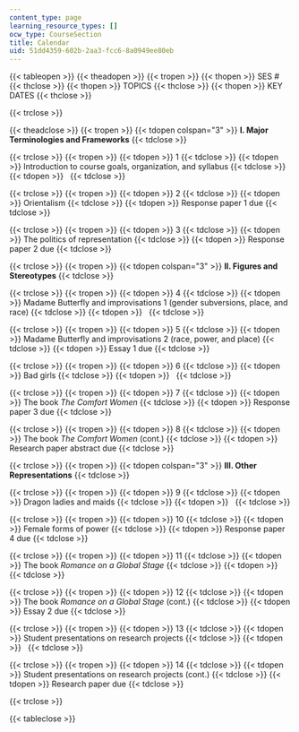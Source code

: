 ```yaml
---
content_type: page
learning_resource_types: []
ocw_type: CourseSection
title: Calendar
uid: 51dd4359-602b-2aa3-fcc6-8a0949ee80eb
---
```


{{< tableopen >}}
{{< theadopen >}}
{{< tropen >}}
{{< thopen >}}
SES #
{{< thclose >}}
{{< thopen >}}
TOPICS
{{< thclose >}}
{{< thopen >}}
KEY DATES
{{< thclose >}}

{{< trclose >}}

{{< theadclose >}}
{{< tropen >}}
{{< tdopen colspan="3" >}}
**I. Major Terminologies and Frameworks**
{{< tdclose >}}

{{< trclose >}}
{{< tropen >}}
{{< tdopen >}}
1
{{< tdclose >}}
{{< tdopen >}}
Introduction to course goals, organization, and syllabus
{{< tdclose >}}
{{< tdopen >}}
 
{{< tdclose >}}

{{< trclose >}}
{{< tropen >}}
{{< tdopen >}}
2
{{< tdclose >}}
{{< tdopen >}}
Orientalism
{{< tdclose >}}
{{< tdopen >}}
Response paper 1 due
{{< tdclose >}}

{{< trclose >}}
{{< tropen >}}
{{< tdopen >}}
3
{{< tdclose >}}
{{< tdopen >}}
The politics of representation
{{< tdclose >}}
{{< tdopen >}}
Response paper 2 due
{{< tdclose >}}

{{< trclose >}}
{{< tropen >}}
{{< tdopen colspan="3" >}}
**II. Figures and Stereotypes**
{{< tdclose >}}

{{< trclose >}}
{{< tropen >}}
{{< tdopen >}}
4
{{< tdclose >}}
{{< tdopen >}}
Madame Butterfly and improvisations 1 (gender subversions, place, and race)
{{< tdclose >}}
{{< tdopen >}}
 
{{< tdclose >}}

{{< trclose >}}
{{< tropen >}}
{{< tdopen >}}
5
{{< tdclose >}}
{{< tdopen >}}
Madame Butterfly and improvisations 2 (race, power, and place)
{{< tdclose >}}
{{< tdopen >}}
Essay 1 due
{{< tdclose >}}

{{< trclose >}}
{{< tropen >}}
{{< tdopen >}}
6
{{< tdclose >}}
{{< tdopen >}}
Bad girls
{{< tdclose >}}
{{< tdopen >}}
 
{{< tdclose >}}

{{< trclose >}}
{{< tropen >}}
{{< tdopen >}}
7
{{< tdclose >}}
{{< tdopen >}}
The book _The_ _Comfort Women_
{{< tdclose >}}
{{< tdopen >}}
Response paper 3 due
{{< tdclose >}}

{{< trclose >}}
{{< tropen >}}
{{< tdopen >}}
8
{{< tdclose >}}
{{< tdopen >}}
The book _The_ _Comfort Women_ (cont.)
{{< tdclose >}}
{{< tdopen >}}
Research paper abstract due
{{< tdclose >}}

{{< trclose >}}
{{< tropen >}}
{{< tdopen colspan="3" >}}
**III. Other Representations**
{{< tdclose >}}

{{< trclose >}}
{{< tropen >}}
{{< tdopen >}}
9
{{< tdclose >}}
{{< tdopen >}}
Dragon ladies and maids
{{< tdclose >}}
{{< tdopen >}}
 
{{< tdclose >}}

{{< trclose >}}
{{< tropen >}}
{{< tdopen >}}
10
{{< tdclose >}}
{{< tdopen >}}
Female forms of power
{{< tdclose >}}
{{< tdopen >}}
Response paper 4 due
{{< tdclose >}}

{{< trclose >}}
{{< tropen >}}
{{< tdopen >}}
11
{{< tdclose >}}
{{< tdopen >}}
The book _Romance on a Global Stage_
{{< tdclose >}}
{{< tdopen >}}
 
{{< tdclose >}}

{{< trclose >}}
{{< tropen >}}
{{< tdopen >}}
12
{{< tdclose >}}
{{< tdopen >}}
The book _Romance on a Global Stage_ (cont.)
{{< tdclose >}}
{{< tdopen >}}
Essay 2 due
{{< tdclose >}}

{{< trclose >}}
{{< tropen >}}
{{< tdopen >}}
13
{{< tdclose >}}
{{< tdopen >}}
Student presentations on research projects
{{< tdclose >}}
{{< tdopen >}}
 
{{< tdclose >}}

{{< trclose >}}
{{< tropen >}}
{{< tdopen >}}
14
{{< tdclose >}}
{{< tdopen >}}
Student presentations on research projects (cont.)
{{< tdclose >}}
{{< tdopen >}}
Research paper due
{{< tdclose >}}

{{< trclose >}}

{{< tableclose >}}